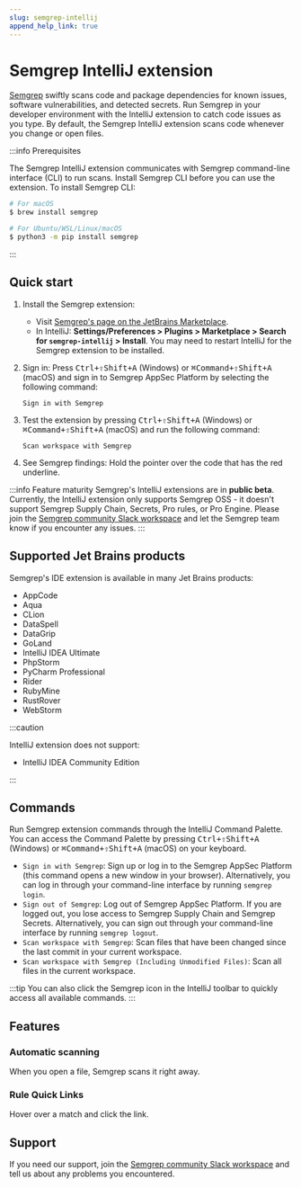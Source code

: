 ```yaml
---
slug: semgrep-intellij
append_help_link: true
---
```




# Semgrep IntelliJ extension

[Semgrep](https://semgrep.dev/) swiftly scans code and package dependencies for known issues, software vulnerabilities, and detected secrets. Run Semgrep in your developer environment with the IntelliJ extension to catch code issues as you type. By default, the Semgrep IntelliJ extension scans code whenever you change or open files.

:::info Prerequisites

The Semgrep IntelliJ extension communicates with Semgrep command-line interface (CLI) to run scans. Install Semgrep CLI before you can use the extension. To install Semgrep CLI:

```sh
# For macOS
$ brew install semgrep

# For Ubuntu/WSL/Linux/macOS
$ python3 -m pip install semgrep
```
:::

## Quick start

1. Install the Semgrep extension:
   -  Visit [Semgrep's page on the JetBrains Marketplace](https://plugins.jetbrains.com/plugin/22622-semgrep).
   -  In IntelliJ: **Settings/Preferences > Plugins > Marketplace > Search for `semgrep-intellij` > Install**. You may need to restart IntelliJ for the Semgrep extension to be installed.

2. Sign in: Press <kbd>Ctrl+⇧Shift+A</kbd> (Windows) or <kbd>⌘Command+⇧Shift+A</kbd> (macOS) and sign in to Semgrep AppSec Platform by selecting the following command:
   ```
   Sign in with Semgrep
   ```
3. Test the extension by pressing <kbd>Ctrl+⇧Shift+A</kbd> (Windows) or <kbd>⌘Command+⇧Shift+A</kbd> (macOS) and run the following command:
   ```
   Scan workspace with Semgrep
   ```
4. See Semgrep findings: Hold the pointer over the code that has the red underline.

:::info Feature maturity
Semgrep's IntelliJ extensions are in **public beta**. Currently, the IntelliJ extension only supports Semgrep OSS - it doesn't support Semgrep Supply Chain, Secrets, Pro rules, or Pro Engine. Please join the [Semgrep community Slack workspace](http://go.semgrep.dev/slack) and let the Semgrep team know if you encounter any issues.
:::

## Supported Jet Brains products

Semgrep's IDE extension is available in many Jet Brains products:

- AppCode
- Aqua
- CLion
- DataSpell
- DataGrip
- GoLand
- IntelliJ IDEA Ultimate
- PhpStorm
- PyCharm Professional
- Rider
- RubyMine
- RustRover
- WebStorm

:::caution

IntelliJ extension does not support:
- IntelliJ IDEA Community Edition

:::

## Commands

Run Semgrep extension commands through the IntelliJ Command Palette. You can access the Command Palette by pressing <kbd>Ctrl+⇧Shift+A</kbd> (Windows) or <kbd>⌘Command+⇧Shift+A</kbd> (macOS) on your keyboard.

- `Sign in with Semgrep`: Sign up or log in to the Semgrep AppSec Platform (this command opens a new window in your browser). Alternatively, you can log in through your command-line interface by running `semgrep login`.
- `Sign out of Semgrep`: Log out of Semgrep AppSec Platform. If you are logged out, you lose access to Semgrep Supply Chain and Semgrep Secrets. Alternatively, you can sign out through your command-line interface by running `semgrep logout`.
- `Scan workspace with Semgrep`: Scan files that have been changed since the last commit in your current workspace.
- `Scan workspace with Semgrep (Including Unmodified Files)`: Scan all files in the current workspace.

:::tip
You can also click the Semgrep icon in the IntelliJ toolbar to quickly access all available commands.
:::

## Features

### Automatic scanning

When you open a file, Semgrep scans it right away.

### Rule Quick Links

Hover over a match and click the link.

## Support

If you need our support, join the [Semgrep community Slack workspace](http://go.semgrep.dev/slack) and tell us about any problems you encountered.
